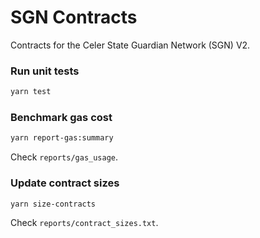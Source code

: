 # SGN Contracts

Contracts for the Celer State Guardian Network (SGN) V2.

### Run unit tests

```sh
yarn test
```

### Benchmark gas cost

```sh
yarn report-gas:summary
```

Check `reports/gas_usage`.

### Update contract sizes

```sh
yarn size-contracts
```

Check `reports/contract_sizes.txt`.